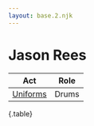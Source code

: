```yaml
---
layout: base.2.njk
---
```


# Jason Rees

| Act | Role |
|---|---|
| [Uniforms](../uniforms) | Drums |

{.table}